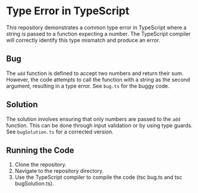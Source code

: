# Type Error in TypeScript
This repository demonstrates a common type error in TypeScript where a string is passed to a function expecting a number. The TypeScript compiler will correctly identify this type mismatch and produce an error.

## Bug
The `add` function is defined to accept two numbers and return their sum. However, the code attempts to call the function with a string as the second argument, resulting in a type error.  See `bug.ts` for the buggy code.

## Solution
The solution involves ensuring that only numbers are passed to the `add` function. This can be done through input validation or by using type guards.  See `bugSolution.ts` for a corrected version.

## Running the Code
1. Clone the repository.
2. Navigate to the repository directory.
3. Use the TypeScript compiler to compile the code (tsc bug.ts and tsc bugSolution.ts).